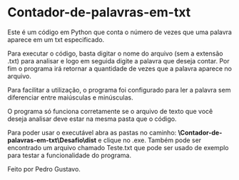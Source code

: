 # Contador-de-palavras-em-txt
 
Este é um código em Python que conta o número de vezes que uma palavra aparece em um txt especificado.

Para executar o código, basta digitar o nome do arquivo (sem a extensão .txt) para analisar e logo em seguida digite a palavra que deseja contar. Por fim o programa irá retornar a quantidade de vezes que a palavra aparece no arquivo. 

Para facilitar a utilização, o programa foi configurado para ler a palavra sem diferenciar entre maiúsculas e minúsculas.

O programa só funciona corretamente se o arquivo de texto que você deseja analisar deve estar na mesma pasta que o código.

Para poder usar o executável abra as pastas no caminho: **\Contador-de-palavras-em-txt\Desafio\dist** e clique no .exe. Também pode ser encontrado um arquivo chamado Teste.txt que pode ser usado de exemplo para testar a funcionalidade do programa.

Feito por Pedro Gustavo.
